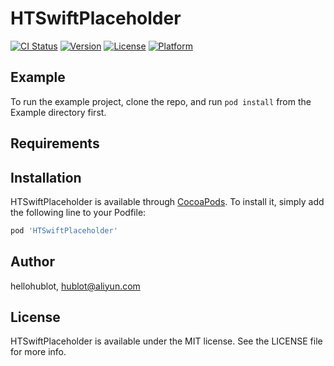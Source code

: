 # HTSwiftPlaceholder

[![CI Status](http://img.shields.io/travis/hellohublot/HTSwiftPlaceholder.svg?style=flat)](https://travis-ci.org/hellohublot/HTSwiftPlaceholder)
[![Version](https://img.shields.io/cocoapods/v/HTSwiftPlaceholder.svg?style=flat)](http://cocoapods.org/pods/HTSwiftPlaceholder)
[![License](https://img.shields.io/cocoapods/l/HTSwiftPlaceholder.svg?style=flat)](http://cocoapods.org/pods/HTSwiftPlaceholder)
[![Platform](https://img.shields.io/cocoapods/p/HTSwiftPlaceholder.svg?style=flat)](http://cocoapods.org/pods/HTSwiftPlaceholder)

## Example

To run the example project, clone the repo, and run `pod install` from the Example directory first.

## Requirements

## Installation

HTSwiftPlaceholder is available through [CocoaPods](http://cocoapods.org). To install
it, simply add the following line to your Podfile:

```ruby
pod 'HTSwiftPlaceholder'
```

## Author

hellohublot, hublot@aliyun.com

## License

HTSwiftPlaceholder is available under the MIT license. See the LICENSE file for more info.
